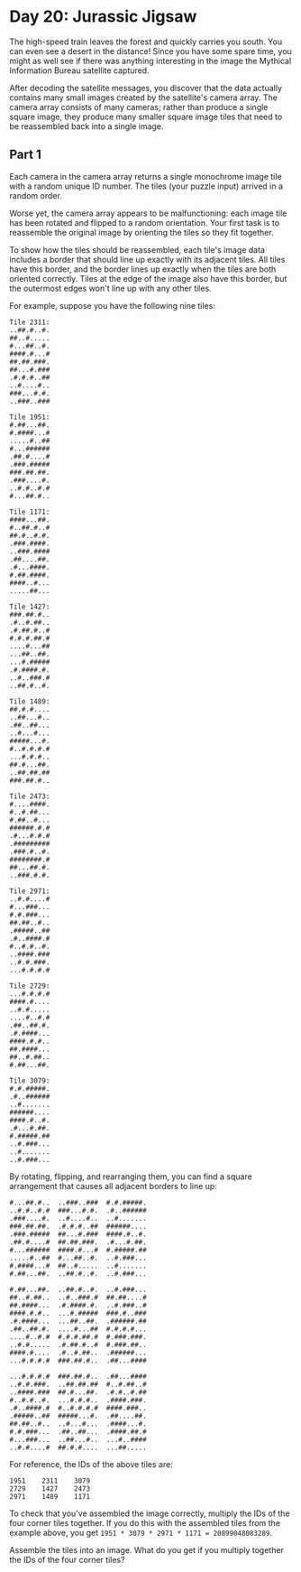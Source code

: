 # Day 20: Jurassic Jigsaw

The high-speed train leaves the forest and quickly carries you south. You can even see a desert in the distance! Since you have some spare time, you might as well see if there was anything interesting in the image the Mythical Information Bureau satellite captured.

After decoding the satellite messages, you discover that the data actually contains many small images created by the satellite's camera array. The camera array consists of many cameras; rather than produce a single square image, they produce many smaller square image tiles that need to be reassembled back into a single image.

## Part 1

Each camera in the camera array returns a single monochrome image tile with a random unique ID number. The tiles (your puzzle input) arrived in a random order.

Worse yet, the camera array appears to be malfunctioning: each image tile has been rotated and flipped to a random orientation. Your first task is to reassemble the original image by orienting the tiles so they fit together.

To show how the tiles should be reassembled, each tile's image data includes a border that should line up exactly with its adjacent tiles. All tiles have this border, and the border lines up exactly when the tiles are both oriented correctly. Tiles at the edge of the image also have this border, but the outermost edges won't line up with any other tiles.

For example, suppose you have the following nine tiles:

    Tile 2311:
    ..##.#..#.
    ##..#.....
    #...##..#.
    ####.#...#
    ##.##.###.
    ##...#.###
    .#.#.#..##
    ..#....#..
    ###...#.#.
    ..###..###

    Tile 1951:
    #.##...##.
    #.####...#
    .....#..##
    #...######
    .##.#....#
    .###.#####
    ###.##.##.
    .###....#.
    ..#.#..#.#
    #...##.#..

    Tile 1171:
    ####...##.
    #..##.#..#
    ##.#..#.#.
    .###.####.
    ..###.####
    .##....##.
    .#...####.
    #.##.####.
    ####..#...
    .....##...

    Tile 1427:
    ###.##.#..
    .#..#.##..
    .#.##.#..#
    #.#.#.##.#
    ....#...##
    ...##..##.
    ...#.#####
    .#.####.#.
    ..#..###.#
    ..##.#..#.

    Tile 1489:
    ##.#.#....
    ..##...#..
    .##..##...
    ..#...#...
    #####...#.
    #..#.#.#.#
    ...#.#.#..
    ##.#...##.
    ..##.##.##
    ###.##.#..

    Tile 2473:
    #....####.
    #..#.##...
    #.##..#...
    ######.#.#
    .#...#.#.#
    .#########
    .###.#..#.
    ########.#
    ##...##.#.
    ..###.#.#.

    Tile 2971:
    ..#.#....#
    #...###...
    #.#.###...
    ##.##..#..
    .#####..##
    .#..####.#
    #..#.#..#.
    ..####.###
    ..#.#.###.
    ...#.#.#.#

    Tile 2729:
    ...#.#.#.#
    ####.#....
    ..#.#.....
    ....#..#.#
    .##..##.#.
    .#.####...
    ####.#.#..
    ##.####...
    ##..#.##..
    #.##...##.

    Tile 3079:
    #.#.#####.
    .#..######
    ..#.......
    ######....
    ####.#..#.
    .#...#.##.
    #.#####.##
    ..#.###...
    ..#.......
    ..#.###...

By rotating, flipping, and rearranging them, you can find a square arrangement that causes all adjacent borders to line up:

    #...##.#..  ..###..###  #.#.#####.
    ..#.#..#.#  ###...#.#.  .#..######
    .###....#.  ..#....#..  ..#.......
    ###.##.##.  .#.#.#..##  ######....
    .###.#####  ##...#.###  ####.#..#.
    .##.#....#  ##.##.###.  .#...#.##.
    #...######  ####.#...#  #.#####.##
    .....#..##  #...##..#.  ..#.###...
    #.####...#  ##..#.....  ..#.......
    #.##...##.  ..##.#..#.  ..#.###...

    #.##...##.  ..##.#..#.  ..#.###...
    ##..#.##..  ..#..###.#  ##.##....#
    ##.####...  .#.####.#.  ..#.###..#
    ####.#.#..  ...#.#####  ###.#..###
    .#.####...  ...##..##.  .######.##
    .##..##.#.  ....#...##  #.#.#.#...
    ....#..#.#  #.#.#.##.#  #.###.###.
    ..#.#.....  .#.##.#..#  #.###.##..
    ####.#....  .#..#.##..  .######...
    ...#.#.#.#  ###.##.#..  .##...####

    ...#.#.#.#  ###.##.#..  .##...####
    ..#.#.###.  ..##.##.##  #..#.##..#
    ..####.###  ##.#...##.  .#.#..#.##
    #..#.#..#.  ...#.#.#..  .####.###.
    .#..####.#  #..#.#.#.#  ####.###..
    .#####..##  #####...#.  .##....##.
    ##.##..#..  ..#...#...  .####...#.
    #.#.###...  .##..##...  .####.##.#
    #...###...  ..##...#..  ...#..####
    ..#.#....#  ##.#.#....  ...##.....

For reference, the IDs of the above tiles are:

    1951    2311    3079
    2729    1427    2473
    2971    1489    1171

To check that you've assembled the image correctly, multiply the IDs of the four corner tiles together. If you do this with the assembled tiles from the example above, you get `1951 * 3079 * 2971 * 1171 = 20899048083289`.

Assemble the tiles into an image. What do you get if you multiply together the IDs of the four corner tiles?
